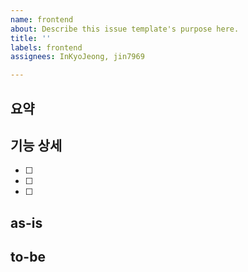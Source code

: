 ```yaml
---
name: frontend
about: Describe this issue template's purpose here.
title: ''
labels: frontend
assignees: InKyoJeong, jin7969

---
```


## 요약

## 기능 상세
- [ ]
- [ ]
- [ ]

## as-is

## to-be
